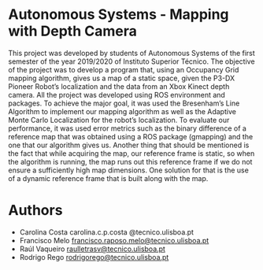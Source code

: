 # Autonomous Systems - Mapping with Depth Camera
This project was developed by students of Autonomous Systems of the first semester of the year 2019/2020 of Instituto Superior Técnico. The objective of the project was to develop a program that, using an Occupancy Grid mapping algorithm, gives us a map of a static space, given the P3-DX Pioneer Robot’s localization and the data from an Xbox Kinect depth camera. All the project was developed using ROS environment and packages. To achieve the major goal, it was used the Bresenham’s Line Algorithm to implement our mapping algorithm as well as the Adaptive Monte Carlo Localization for the robot’s localization. To evaluate our performance, it was used error metrics such as the binary difference of a reference map that was obtained using a ROS package (gmapping) and the one that our algorithm gives us. Another thing that should be mentioned is the fact that while acquiring the map, our reference frame is static, so when the algorithm is running, the map runs out this reference frame if we do not ensure a sufficiently high map dimensions. One solution for that is the use of a dynamic reference frame that is built along with the map.


# Authors
- Carolina Costa carolina.c.p.costa @tecnico.ulisboa.pt
- Francisco Melo francisco.raposo.melo@tecnico.ulisboa.pt
- Raúl Vaqueiro raulletrasv@tecnico.ulisboa.pt
- Rodrigo Rego rodrigorego@tecnico.ulisboa.pt
